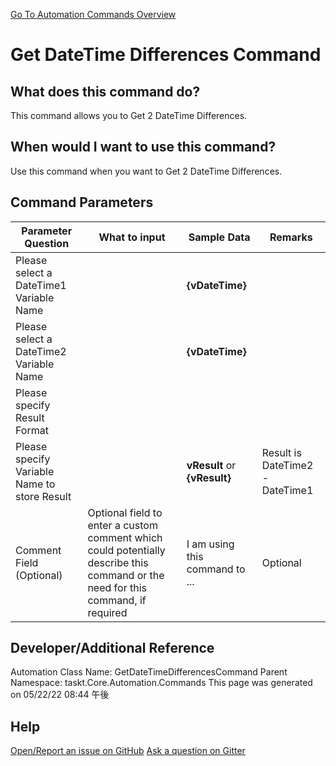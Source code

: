 <!--TITLE: Get DateTime Differences Command -->
<!-- SUBTITLE: a command in the DateTime Commands group. -->
[Go To Automation Commands Overview](/automation-commands.md)


# Get DateTime Differences Command


## What does this command do?
This command allows you to Get 2 DateTime Differences.


## When would I want to use this command?
Use this command when you want to Get 2 DateTime Differences.


## Command Parameters
| Parameter Question   	| What to input  	|  Sample Data 	| Remarks  	|
| ---                    | ---               | ---           | ---       |
|Please select a DateTime1 Variable Name||**{vDateTime}**||
|Please select a DateTime2 Variable Name||**{vDateTime}**||
|Please specify Result Format||||
|Please specify Variable Name to store Result||**vResult** or **{vResult}**|Result is DateTime2 - DateTime1|
|Comment Field (Optional)|Optional field to enter a custom comment which could potentially describe this command or the need for this command, if required|I am using this command to ...|Optional|












## Developer/Additional Reference
Automation Class Name: GetDateTimeDifferencesCommand
Parent Namespace: taskt.Core.Automation.Commands
This page was generated on 05/22/22 08:44 午後


## Help
[Open/Report an issue on GitHub](https://github.com/saucepleez/taskt/issues/new)
[Ask a question on Gitter](https://gitter.im/taskt-rpa/Lobby)
